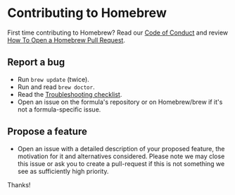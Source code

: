 # Contributing to Homebrew

First time contributing to Homebrew? Read our [Code of Conduct](https://github.com/Homebrew/.github/blob/HEAD/CODE_OF_CONDUCT.md#code-of-conduct) and review [How To Open a Homebrew Pull Request](https://docs.brew.sh/How-To-Open-a-Homebrew-Pull-Request).

## Report a bug

* Run `brew update` (twice).
* Run and read `brew doctor`.
* Read the [Troubleshooting checklist](https://docs.brew.sh/Troubleshooting).
* Open an issue on the formula's repository or on Homebrew/brew if it's not a formula-specific issue.

## Propose a feature

* Open an issue with a detailed description of your proposed feature, the motivation for it and alternatives considered. Please note we may close this issue or ask you to create a pull-request if this is not something we see as sufficiently high priority.

Thanks!
